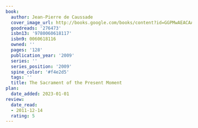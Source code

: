 ```yaml
---
book:
  author: Jean-Pierre de Caussade
  cover_image_url: http://books.google.com/books/content?id=GGPMwAEACAAJ&printsec=frontcover&img=1&zoom=1&source=gbs_api
  goodreads: '276473'
  isbn13: '9780060618117'
  isbn9: 0060618116
  owned: ''
  pages: '128'
  publication_year: '2009'
  series: ''
  series_position: '2009'
  spine_color: '#f4e2d5'
  tags: ''
  title: The Sacrament of the Present Moment
plan:
  date_added: 2023-01-01
review:
  date_read:
  - 2011-12-14
  rating: 5
---
```

